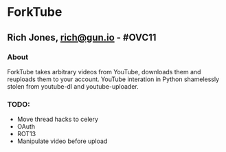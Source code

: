 # ForkTube
## Rich Jones, rich@gun.io - #OVC11

### About
ForkTube takes arbitrary videos from YouTube, downloads them and reuploads them to your account.
YouTube interation in Python shamelessly stolen from youtube-dl and youtube-uploader.

### TODO:
* Move thread hacks to celery
* OAuth
* ROT13
* Manipulate video before upload

